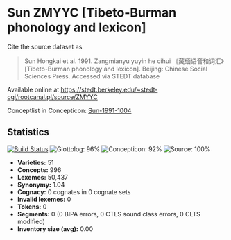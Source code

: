 # Sun ZMYYC [Tibeto-Burman phonology and lexicon]

Cite the source dataset as

> Sun Hongkai et al. 1991. Zangmianyu yuyin he cihui 《藏缅语音和词汇》[Tibeto-Burman phonology and lexicon]. Beijing: Chinese Social Sciences Press. Accessed via STEDT database

Available online at https://stedt.berkeley.edu/~stedt-cgi/rootcanal.pl/source/ZMYYC

Conceptlist in Concepticon: [Sun-1991-1004](http://concepticon.clld.org/contributions/Sun-1991-1004)

## Statistics


[![Build Status](https://travis-ci.org/lexibank/suntb.svg?branch=master)](https://travis-ci.org/lexibank/suntb)
![Glottolog: 96%](https://img.shields.io/badge/Glottolog-96%25-green.svg "Glottolog: 96%")
![Concepticon: 92%](https://img.shields.io/badge/Concepticon-92%25-green.svg "Concepticon: 92%")
![Source: 100%](https://img.shields.io/badge/Source-100%25-brightgreen.svg "Source: 100%")

- **Varieties:** 51
- **Concepts:** 996
- **Lexemes:** 50,437
- **Synonymy:** 1.04
- **Cognacy:** 0 cognates in 0 cognate sets
- **Invalid lexemes:** 0
- **Tokens:** 0
- **Segments:** 0 (0 BIPA errors, 0 CTLS sound class errors, 0 CLTS modified)
- **Inventory size (avg):** 0.00